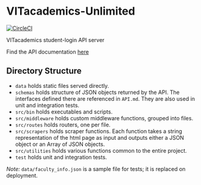 # VITacademics-Unlimited

[![CircleCI](https://circleci.com/gh/saurabhmathur96/VITacademics-Unlimited.svg?style=svg&circle-token=52f6f35b7462d0ef611b79a19faca7ebd75e41ff)](https://circleci.com/gh/saurabhmathur96/VITacademics-Unlimited)

VITacademics student-login API server

Find the API documentation [here](./API.md)


## Directory Structure

- `data` holds static files served directly.
- `schemas` holds structure of JSON objects returned by the API. The interfaces defined there are referenced in `API.md`. They are also used in unit and integration tests.
- `src/bin` holds executables and scripts.
- `src/middleware` holds custom middleware functions, grouped into files.
- `src/routes` holds routers, one per file.
- `src/scrapers` holds scraper functions. Each function takes a string representation of the html page as input and outputs either a JSON object or an Array of JSON objects.
- `src/utilities` holds various functions common to the entire project.
- `test` holds unit and integration tests.


_Note:_ `data/faculty_info.json` is a sample file for tests; it is replaced on deployment.
